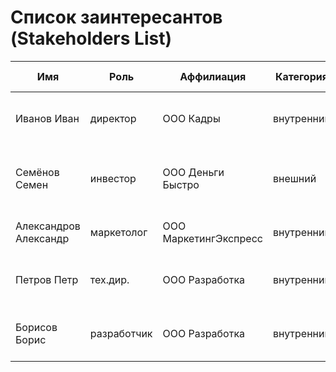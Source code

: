 # Список заинтересантов (Stakeholders List)

| Имя                   | Роль                 | Аффилиация            | Категория  | Влияние | Интерес | Интересы                                       | Контакты         | Частота контактов | Дополнительно                                             |
|-----------------------|----------------------|-----------------------|------------|---------|---------|------------------------------------------------|------------------|-------------------|-----------------------------------------------------------|
| Иванов Иван           | директор             | ООО Кадры             | внутренний | высокое | высокий | состояние проекта, сроки, проблемы             | invanov@email.ru | еженедельно       |                                                           |
| Семёнов Семен         | инвестор             | ООО Деньги Быстро     | внешний    | высокое | средний | бюджет, расходы, сроки завершения, окупаемость | semenov@email.ru | ежедневно         |                                                           |
| Александров Александр | маркетолог           | ООО МаркетингЭкспресс | внутренний | высокое | высокий | разработка, бюджет, сроки, зп                  | +78936282943     | ежедневно         |                                                           |
| Петров Петр           | тех.дир.             | ООО Разработка        | внутренний | высокое | высокий | маркетинг, бюджет, требования, зп              | +78936282943     | ежедневно         |                                                           |
| Борисов Борис         | разработчик          | ООО Разработка        | внутренний | высокое | высокий | маркетинг, архитектура, требования, зп         | +78936282943     | ежедневно         |                                                           |

